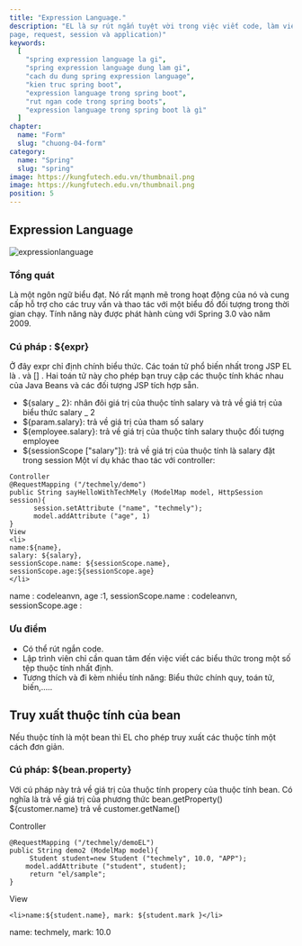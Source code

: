 ```yaml
---
title: "Expression Language."
description: "EL là sự rút ngắn tuyệt vời trong việc viết code, làm việc với các thuộc tính đặt trong các phạm vi (như
page, request, session và application)"
keywords:
  [
    "spring expression language la gi",
    "spring expression language dung lam gi",
    "cach du dung spring expression language",
    "kien truc spring boot",
    "expression language trong spring boot",
    "rut ngan code trong spring boots",
    "expression language trong spring boot là gì"
  ]
chapter:
  name: "Form"
  slug: "chuong-04-form"
category:
  name: "Spring"
  slug: "spring"
image: https://kungfutech.edu.vn/thumbnail.png
image: https://kungfutech.edu.vn/thumbnail.png
position: 5
---
```


## Expression Language

![expressionlanguage](https://encrypted-tbn0.gstatic.com/images?q=tbn:ANd9GcRx_QhMvFajTTjZzExmny2ahl2McbLx5wJFbw&usqp=CAU)

### Tổng quát

Là một ngôn ngữ biểu đạt. Nó rất mạnh mẽ trong hoạt động của nó và cung cấp hỗ trợ cho các truy vấn và thao tác với một biểu đồ đối tượng trong thời gian chạy. Tính năng này được phát hành cùng với Spring 3.0 vào năm 2009.

### Cú pháp : ${expr}

Ở đây expr chỉ định chính biểu thức. Các toán tử phổ biến nhất trong JSP EL là . và [] . Hai toán tử này cho phép bạn truy cập các thuộc tính khác nhau của Java Beans và các đối tượng JSP tích hợp sẵn.
<content-example>

- ${salary _ 2}: nhân đôi giá trị của thuộc tính salary và trả về giá trị của biểu thức salary _ 2
- ${param.salary}: trả về giá trị của tham số salary
- ${employee.salary}: trả về giá trị của thuộc tính salary thuộc đối tượng employee
- ${sessionScope ["salary"]}: trả về giá trị của thuộc tính là salary đặt trong session
  </content-example>
  Một ví dụ khác thao tác với controller:
  <content-example>

```
Controller
@RequestMapping ("/techmely/demo")
public String sayHelloWithTechMely (ModelMap model, HttpSession session){
      session.setAttribute ("name", "techmely");
      model.addAttribute ("age", 1)
}
View
<li>
name:${name},
salary: ${salary},
sessionScope.name: ${sessionScope.name},
sessionScope.age:Ş{sessionScope.age}
</li>
```

</content-example>
<content-result>
name                        : codeleanvn, 
age                           :1,
sessionScope.name : codeleanvn,
sessionScope.age    :

</content-result>

### Ưu điểm

- Có thể rút ngắn code.
- Lập trình viên chỉ cần quan tâm đến việc viết các biểu thức trong một số tệp thuộc tính nhất định.
- Tương thích và đi kèm nhiều tính năng: Biểu thức chính quy, toán tử, biến,.....

## Truy xuất thuộc tính của bean

Nếu thuộc tính là một bean thì EL cho phép truy xuất các thuộc tính một cách đơn giản.

### Cú pháp: ${bean.property}

Với cú pháp này trả về giá trị của thuộc tính propery của thuộc tính bean. Có nghĩa là trả về giá trị của phương thức bean.getProperty()
<content-example>
${customer.name} trả về customer.getName()

Controller

```
@RequestMapping ("/techmely/demoEL")
public String demo2 (ModelMap model){
     Student student=new Student ("techmely", 10.0, "APP");
    model.addAttribute ("student", student);
     return "el/sample";
}
```

View

```
<li>name:${student.name}, mark: ${student.mark }</li>
```

</content-example>

<content-result>
name: techmely, 
mark: 10.0
</content-result>
